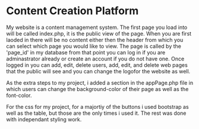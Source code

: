 # Content Creation Platform
My website is a content management system. The first page you load into will be called index.php, it is the public view of the page. When you
are first laoded in there will be no content either then the header from which you can select which page you would like to view. The page is called by the 'page_id' in 
my database from that point you can log in if you are adminastrator already or create an account if you do not have one. Once logged in you can add, edit, delete users, add, edit, and delete 
web pages that the public will see and you can change the logofor the website as well.

As the extra steps to my project, i added a section in the appPage.php file in which users can change the background-color of their page as well as the font-color.

For the css for my project, for a majortiy of the buttons i used bootstrap as well as the table, but those are the only times i used it. The rest was done with independant styling work.
